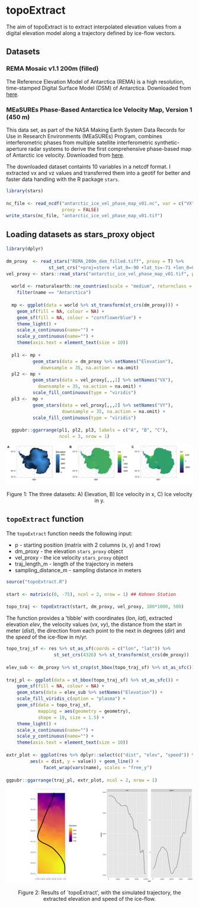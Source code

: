 # topoExtract

The aim of topoExtract is to extract interpolated elevation values from a digital elevation model along a trajectory defined by ice-flow vectors.

## Datasets
### REMA Mosaic v1.1 200m (filled)

The Reference Elevation Model of Antarctica (REMA) is a high resolution, time-stamped Digital Surface Model (DSM) of Antarctica.
Downloaded from [here](https://data.pgc.umn.edu/elev/dem/setsm/REMA/mosaic/v1.1/200m/).

### MEaSUREs Phase-Based Antarctica Ice Velocity Map, Version 1 (450 m)
This data set, as part of the NASA Making Earth System Data Records for Use in Research Environments (MEaSUREs) Program, combines interferometric phases from multiple satellite interferometric synthetic-aperture radar systems to derive the first comprehensive phase-based map of Antarctic ice velocity. 
Downloaded from [here](https://n5eil01u.ecs.nsidc.org/MEASURES/NSIDC-0754.001/).

The downloaded dataset containts 10 variables in a netcdf format. I extracted vx and vz values and transferred them into a geotif for better and faster data handling with the R package `stars`.

``` r
library(stars)

nc_file <- read_ncdf("antarctic_ice_vel_phase_map_v01.nc", var = c("VX", "VY"), 
                     proxy = FALSE)
write_stars(nc_file, "antarctic_ice_vel_phase_map_v01.tif")
```

## Loading datasets as stars_proxy object

``` r
library(dplyr)

dm_proxy  <- read_stars("REMA_200m_dem_filled.tiff", proxy = T) %>%
                st_set_crs("+proj=stere +lat_0=-90 +lat_ts=-71 +lon_0=0 +x_0=0 +y_0=0 +datum=WGS84 +units=m +no_defs")
vel_proxy <- stars::read_stars("antarctic_ice_vel_phase_map_v01.tif", proxy = T)                 

  world <- rnaturalearth::ne_countries(scale = "medium", returnclass = "sf") %>%
    filter(name == "Antarctica")
  
  mp <- ggplot(data = world %>% st_transform(st_crs(dm_proxy))) +
    geom_sf(fill = NA, colour = NA) +
    geom_sf(fill = NA, colour = "cornflowerblue") +
    theme_light() +
    scale_x_continuous(name="") +
    scale_y_continuous(name="") +
    theme(axis.text = element_text(size = 10))
  
  pl1 <- mp +
          geom_stars(data = dm_proxy %>% setNames("Elevation"), 
             downsample = 35, na.action = na.omit)
  pl2 <- mp + 
          geom_stars(data = vel_proxy[,,,1] %>% setNames("VX"), 
            downsample = 35, na.action = na.omit) +
          scale_fill_continuous(type = "viridis")
  pl3 <-  mp + 
          geom_stars(data = vel_proxy[,,,2] %>% setNames("VY"), 
                     downsample = 35, na.action = na.omit) +
          scale_fill_continuous(type = "viridis")
  
  ggpubr::ggarrange(pl1, pl2, pl3, labels = c("A", "B", "C"),
                    ncol = 3, nrow = 1)
```

<center>

<img src="img/img1.png"></img>

<figcaption>

Figure 1: The three datasets: A) Elevation, B) Ice velocity in x, C) Ice velocity in y.

</figcaption>

</center>

## `topoExtract` function

The `topoExtract` function needs the following input:

* p - starting position (matrix with 2 columns (x, y) and 1 row)
* dm_proxy - the elevation `stars_proxy` object
* vel_proxy - the ice velocity `stars_proxy` object
* traj_length_m - length of the trajectory in meters
* sampling_distance_m - sampling distance in meters

``` r
source("topoExtract.R")

start <- matrix(c(0, -75), ncol = 2, nrow = 1) ## Kohnen Station 

topo_traj <- topoExtract(start, dm_proxy, vel_proxy, 100*1000, 500)
```

The function provides a 'tibble' with coordinates (*lon*, *lat*), extracted elevation *elev*, the velocity values (*vx*, *vy*), the distance from the start in meter (*dist*), the direction from each point to the next in degrees (*dir*) and the *speed* of the ice-flow in m/yr. 

```r
topo_traj_sf <- res %>% st_as_sf(coords = c("lon", "lat")) %>% 
                  st_set_crs(4326) %>% st_transform(st_crs(dm_proxy))

elev_sub <- dm_proxy %>% st_crop(st_bbox(topo_traj_sf) %>% st_as_sfc())

traj_pl <- ggplot(data = st_bbox(topo_traj_sf) %>% st_as_sfc()) +
    geom_sf(fill = NA, colour = NA) +
    geom_stars(data = elev_sub %>% setNames("Elevation")) + 
    scale_fill_viridis_c(option = "plasma") + 
    geom_sf(data = topo_traj_sf,
            mapping = aes(geometry = geometry), 
            shape = 19, size = 1.5) +
    theme_light() +
    scale_x_continuous(name="") +
    scale_y_continuous(name="") +
    theme(axis.text = element_text(size = 10))

extr_plot <- ggplot(res %>% dplyr::select(c("dist", "elev", "speed")) %>% pivot_longer(cols = -dist),
         aes(x = dist, y = value)) + geom_line() +
              facet_wrap(vars(name), scales = "free_y")

ggpubr::ggarrange(traj_pl, extr_plot, ncol = 2, nrow = 1)
```

<center>

<img src="img/img2.png"></img>

<figcaption>

Figure 2: Results of `topoExtract', with the simulated trajectory, the extracted elevation and speed of the ice-flow.

</figcaption>

</center>
